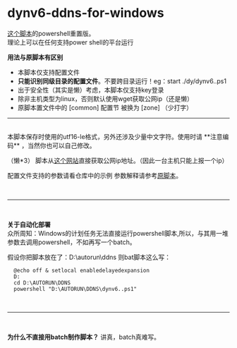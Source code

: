 # dynv6-ddns-for-windows
[这个脚本](https://github.com/pd12bbf7608ae1/dynv6-zone-ddns)的powershell重置版。
<br>
理论上可以在任何支持power shell的平台运行

**用法与原脚本有区别**

- 本脚本仅支持配置文件
- **只能识别同级目录的配置文件**。不要跨目录运行！eg：start ./dy/dynv6..ps1
- 出于安全性（其实是懒）考虑，本脚本仅支持key登录
- 除非主机类型为linux，否则默认使用wget获取公网ip（还是懒）
- 原脚本置文件中的 [common] 配置节 被换为 [zone] （少打字）
***

<br>
本脚本保存时使用的utf16-le格式，另外还涉及少量中文字符。使用时请 **注意编码** ，当然你也可以自己修改。


（懒*3） 脚本从[这个网站](https://ip.sb)直接获取公网ip地址。（因此一台主机只能上报一个ip）

配置文件支持的参数请看仓库中的示例
参数解释请参考[原脚本](https://github.com/pd12bbf7608ae1/dynv6-zone-ddns)。

<br>
  
***

<br>


**关于自动化部署**
<br>
众所周知：Windows的计划任务无法直接运行powershell脚本,所以，与其用一堆参数去调用powershell，不如再写一个batch。
<br>

假设你把脚本放在了：D:\autorun\ddns
则bat脚本这么写：

~~~
  @echo off & setlocal enabledelayedexpansion
  D:
  cd D:\AUTORUN\DDNS
  powershell "D:\AUTORUN\DDNS\dynv6..ps1"
~~~

<br>
  
***

<br>

**为什么不直接用batch制作脚本？**
讲真，batch真难写。

